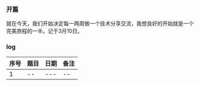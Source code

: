 ### 开篇
就在今天，我们开始决定每一两周做一个技术分享交流，我想良好的开始就是一个完美旅程的一半。记于3月10日。

### log

| 序号 | 题目 | 日期 | 备注 |
| ------ | ------ | ------ | -----|
| 1 | -- | --- | -- | -- |
